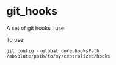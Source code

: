 # git_hooks
A set of git hooks I use


To use:
```console
git config --global core.hooksPath /absolute/path/to/my/centralized/hooks
```
